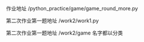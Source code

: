 作业地址 /python_practice/game/game_round_more.py

第二次作业第一题地址 /work2/work1.py

第二次作业第一题地址 /work2/game 名字都以分类